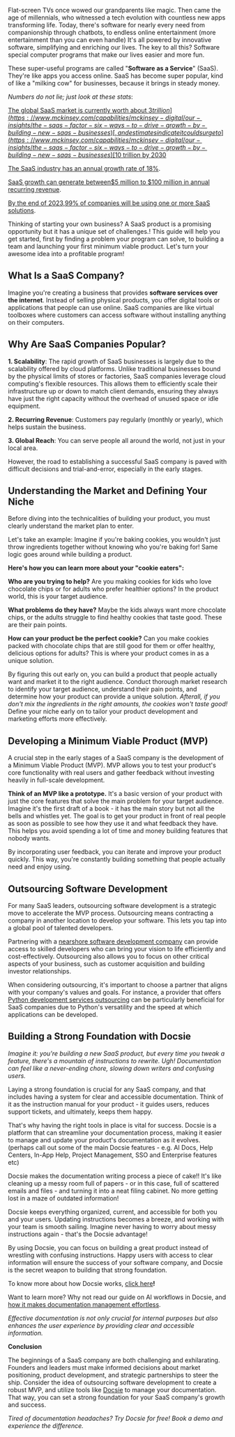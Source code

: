 Flat-screen TVs once wowed our grandparents like magic. Then came the age of millennials, who witnessed a tech evolution with countless new apps transforming life. Today, there's software for nearly every need from companionship through chatbots, to endless online entertainment (more entertainment than you can even handle) It's all powered by innovative software, simplifying and enriching our lives. The key to all this? Software special computer programs that make our lives easier and more fun.

These super-useful programs are called "**Software as a Service**" (SaaS). They're like apps you access online. SaaS has become super popular, kind of like a "milking cow" for businesses, because it brings in steady money.

*Numbers do not lie; just look at these stats*:

[The global SaaS market is currently worth about ](https://www.mckinsey.com/capabilities/mckinsey-digital/our-insights/the-saas-factor-six-ways-to-drive-growth-by-building-new-saas-businesses)[$3 trillion](https://www.mckinsey.com/capabilities/mckinsey-digital/our-insights/the-saas-factor-six-ways-to-drive-growth-by-building-new-saas-businesses)[, and estimates indicate it could surge to ](https://www.mckinsey.com/capabilities/mckinsey-digital/our-insights/the-saas-factor-six-ways-to-drive-growth-by-building-new-saas-businesses)[$10 trillion by 2030](https://www.mckinsey.com/capabilities/mckinsey-digital/our-insights/the-saas-factor-six-ways-to-drive-growth-by-building-new-saas-businesses)

[The SaaS industry has an ](https://www.zippia.com/advice/saas-industry-statistics/)[annual growth rate of 18%](https://www.zippia.com/advice/saas-industry-statistics/).

[SaaS growth can generate between](https://www.zippia.com/advice/saas-industry-statistics/)[$5 million to $100 million in annual recurring revenue](https://www.zippia.com/advice/saas-industry-statistics/).

[By the end of 2023,](https://www.zippia.com/advice/saas-industry-statistics/)[99% of companies will be using one or more SaaS solutions](https://www.zippia.com/advice/saas-industry-statistics/).

Thinking of starting your own business? A SaaS product is a promising opportunity but it has a unique set of challenges.! This guide will help you get started, first by finding a problem your program can solve, to building a team and launching your first minimum viable product. Let's turn your awesome idea into a profitable program!

## What Is a SaaS Company?

Imagine you're creating a business that provides **software services over the internet**. Instead of selling physical products, you offer digital tools or applications that people can use online. SaaS companies are like virtual toolboxes where customers can access software without installing anything on their computers.

## Why Are SaaS Companies Popular?

**1. Scalability**: The rapid growth of SaaS businesses is largely due to the scalability offered by cloud platforms. Unlike traditional businesses bound by the physical limits of stores or factories, SaaS companies leverage cloud computing's flexible resources. This allows them to efficiently scale their infrastructure up or down to match client demands, ensuring they always have just the right capacity without the overhead of unused space or idle equipment.

**2. Recurring Revenue**: Customers pay regularly (monthly or yearly), which helps sustain the business.

**3. Global Reach**: You can serve people all around the world, not just in your local area.

However, the road to establishing a successful SaaS company is paved with difficult decisions and trial-and-error, especially in the early stages.

## Understanding the Market and Defining Your Niche

Before diving into the technicalities of building your product, you must clearly understand the market plan to enter.

Let's take an example: Imagine if you're baking cookies, you wouldn't just throw ingredients together without knowing who you're baking for! Same logic goes around while building a product.

**Here's how you can learn more about your "cookie eaters":**

**Who are you trying to help?** Are you making cookies for kids who love chocolate chips or for adults who prefer healthier options? In the product world, this is your target audience.

**What problems do they have?** Maybe the kids always want more chocolate chips, or the adults struggle to find healthy cookies that taste good. These are their pain points.

**How can your product be the perfect cookie?**  Can you make cookies packed with chocolate chips that are still good for them or offer healthy, delicious options for adults? This is where your product comes in as a unique solution.

By figuring this out early on, you can build a product that people actually want and market it to the right audience. Conduct thorough market research to identify your target audience, understand their pain points, and determine how your product can provide a unique solution. *Afterall, if you don't mix the ingredients in the right amounts, the cookies won't taste good!* Define your niche early on to tailor your product development and marketing efforts more effectively. 

## Developing a Minimum Viable Product (MVP)

A crucial step in the early stages of a SaaS company is the development of a Minimum Viable Product (MVP). MVP allows you to test your product's core functionality with real users and gather feedback without investing heavily in full-scale development.

**Think of an MVP like a prototype.** It's a basic version of your product with just the core features that solve the main problem for your target audience. Imagine it's the first draft of a book - it has the main story but not all the bells and whistles yet. The goal is to get your product in front of real people as soon as possible to see how they use it and what feedback they have. This helps you avoid spending a lot of time and money building features that nobody wants.

By incorporating user feedback, you can iterate and improve your product quickly. This way, you're constantly building something that people actually need and enjoy using.

## Outsourcing Software Development

For many SaaS leaders, outsourcing software development is a strategic move to accelerate the MVP process. Outsourcing means contracting a company in another location to develop your software. This lets you tap into a global pool of talented developers.

Partnering with a [nearshore software development company](https://azumo.com/nearshore-software-development)[](https://azumo.com/nearshore-software-development) can provide access to skilled developers who can bring your vision to life efficiently and cost-effectively. Outsourcing also allows you to focus on other critical aspects of your business, such as customer acquisition and building investor relationships.

When considering outsourcing, it's important to choose a partner that aligns with your company's values and goals. For instance, a provider that offers [Python development services outsourcing](https://azumo.com/technologies/python-development) can be particularly beneficial for SaaS companies due to Python's versatility and the speed at which applications can be developed.

## Building a Strong Foundation with Docsie

*Imagine it: you're building a new SaaS product, but every time you tweak a feature, there's a mountain of instructions to rewrite. Ugh! Documentation can feel like a never-ending chore, slowing down writers and confusing users.*

Laying a strong foundation is crucial for any SaaS company, and that includes having a system for clear and accessible documentation. Think of it as the instruction manual for your product - it guides users, reduces support tickets, and ultimately, keeps them happy.

That's why having the right tools in place is vital for success. Docsie is a platform that can streamline your documentation process, making it easier to manage and update your product's documentation as it evolves. (perhaps call out some of the main Docsie features - e.g. AI Docs, Help Centers, In-App Help, Project Management, SSO and Enterprise features etc)

Docsie makes the documentation writing process a piece of cake!! It's like cleaning up a messy room full of papers - or in this case, full of scattered emails and files - and turning it into a neat filing cabinet. No more getting lost in a maze of outdated information!

Docsie keeps everything organized, current, and accessible for both you and your users. Updating instructions becomes a breeze, and working with your team is smooth sailing. Imagine never having to worry about messy instructions again - that's the Docsie advantage!

By using Docsie, you can focus on building a great product instead of wrestling with confusing instructions. Happy users with access to clear information will ensure the success of your software company, and Docsie is the secret weapon to building that strong foundation.

To know more about how Docsie works, [click here](https://www.docsie.io/blog/articles/secret-to-effortless-documentation-docsies-ai-workflows-explained/)**!**

Want to learn more? Why not read our guide on AI workflows in Docsie, and [how it makes documentation management ](https://www.docsie.io/blog/articles/secret-to-effortless-documentation-docsies-ai-workflows-explained/)[effortless](https://www.docsie.io/blog/articles/secret-to-effortless-documentation-docsies-ai-workflows-explained/).

*Effective documentation is not only crucial for internal purposes but also enhances the user experience by providing clear and accessible information.*

**Conclusion**

The beginnings of a SaaS company are both challenging and exhilarating. Founders and leaders must make informed decisions about market positioning, product development, and strategic partnerships to steer the ship. Consider the idea of outsourcing software development to create a robust MVP, and utilize tools like [Docsie](https://www.docsie.io/) to manage your documentation. That way, you can set a strong foundation for your SaaS company's growth and success.

*Tired of documentation headaches? Try Docsie for free! Book a demo and experience the difference.*